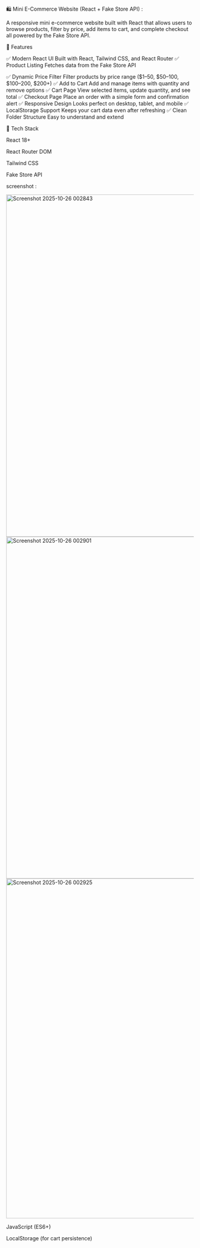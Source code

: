 🛍️ Mini E-Commerce Website (React + Fake Store API) : 

A responsive mini e-commerce website built with React that allows users to browse products, filter by price, add items to cart, and complete checkout  all powered by the Fake Store API.

🚀 Features

✅ Modern React UI  Built with React, Tailwind CSS, and React Router
✅ Product Listing  Fetches data from the Fake Store API

✅ Dynamic Price Filter Filter products by price range ($1–50, $50–100, $100–200, $200+)
✅ Add to Cart  Add and manage items with quantity and remove options
✅ Cart Page  View selected items, update quantity, and see total
✅ Checkout Page  Place an order with a simple form and confirmation alert
✅ Responsive Design  Looks perfect on desktop, tablet, and mobile
✅ LocalStorage Support  Keeps your cart data even after refreshing
✅ Clean Folder Structure  Easy to understand and extend

🧩 Tech Stack

React 18+

React Router DOM

Tailwind CSS

Fake Store API


screenshot : 

<img width="1884" height="919" alt="Screenshot 2025-10-26 002843" src="https://github.com/user-attachments/assets/1bb4bee3-1ee7-44e2-89bf-babc31fff333" />

<img width="1881" height="918" alt="Screenshot 2025-10-26 002901" src="https://github.com/user-attachments/assets/1d5b3d6f-0f6e-4c14-b7b8-c232e20f44da" />

<img width="1884" height="913" alt="Screenshot 2025-10-26 002925" src="https://github.com/user-attachments/assets/e9d7db4b-37d4-4676-85be-b2a34328cf1f" />






JavaScript (ES6+)

LocalStorage (for cart persistence)
